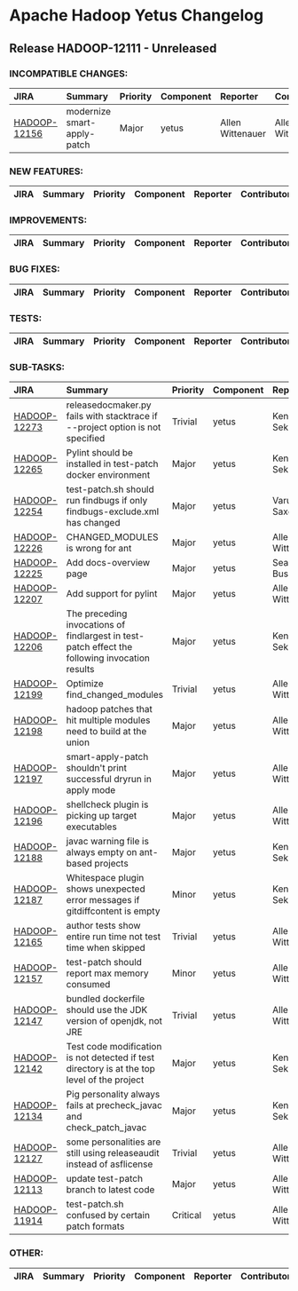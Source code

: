 
<!---
# Licensed to the Apache Software Foundation (ASF) under one
# or more contributor license agreements.  See the NOTICE file
# distributed with this work for additional information
# regarding copyright ownership.  The ASF licenses this file
# to you under the Apache License, Version 2.0 (the
# "License"); you may not use this file except in compliance
# with the License.  You may obtain a copy of the License at
#
#     http://www.apache.org/licenses/LICENSE-2.0
#
# Unless required by applicable law or agreed to in writing, software
# distributed under the License is distributed on an "AS IS" BASIS,
# WITHOUT WARRANTIES OR CONDITIONS OF ANY KIND, either express or implied.
# See the License for the specific language governing permissions and
# limitations under the License.
-->
# Apache Hadoop Yetus Changelog

## Release HADOOP-12111 - Unreleased

### INCOMPATIBLE CHANGES:

| JIRA | Summary | Priority | Component | Reporter | Contributor |
|:---- |:---- | :--- |:---- |:---- |:---- |
| [HADOOP-12156](https://issues.apache.org/jira/browse/HADOOP-12156) | modernize smart-apply-patch |  Major | yetus | Allen Wittenauer | Allen Wittenauer |


### NEW FEATURES:

| JIRA | Summary | Priority | Component | Reporter | Contributor |
|:---- |:---- | :--- |:---- |:---- |:---- |


### IMPROVEMENTS:

| JIRA | Summary | Priority | Component | Reporter | Contributor |
|:---- |:---- | :--- |:---- |:---- |:---- |


### BUG FIXES:

| JIRA | Summary | Priority | Component | Reporter | Contributor |
|:---- |:---- | :--- |:---- |:---- |:---- |


### TESTS:

| JIRA | Summary | Priority | Component | Reporter | Contributor |
|:---- |:---- | :--- |:---- |:---- |:---- |


### SUB-TASKS:

| JIRA | Summary | Priority | Component | Reporter | Contributor |
|:---- |:---- | :--- |:---- |:---- |:---- |
| [HADOOP-12273](https://issues.apache.org/jira/browse/HADOOP-12273) | releasedocmaker.py fails with stacktrace if --project option is not specified |  Trivial | yetus | Kengo Seki | Kengo Seki |
| [HADOOP-12265](https://issues.apache.org/jira/browse/HADOOP-12265) | Pylint should be installed in test-patch docker environment |  Major | yetus | Kengo Seki | Kengo Seki |
| [HADOOP-12254](https://issues.apache.org/jira/browse/HADOOP-12254) | test-patch.sh should run findbugs if only findbugs-exclude.xml has changed |  Major | yetus | Varun Saxena | Kengo Seki |
| [HADOOP-12226](https://issues.apache.org/jira/browse/HADOOP-12226) | CHANGED\_MODULES is wrong for ant |  Major | yetus | Allen Wittenauer | Allen Wittenauer |
| [HADOOP-12225](https://issues.apache.org/jira/browse/HADOOP-12225) | Add docs-overview page |  Major | yetus | Sean Busbey | Sean Busbey |
| [HADOOP-12207](https://issues.apache.org/jira/browse/HADOOP-12207) | Add support for pylint |  Major | yetus | Allen Wittenauer | Kengo Seki |
| [HADOOP-12206](https://issues.apache.org/jira/browse/HADOOP-12206) | The preceding invocations of findlargest in test-patch effect the following invocation results |  Major | yetus | Kengo Seki | Kengo Seki |
| [HADOOP-12199](https://issues.apache.org/jira/browse/HADOOP-12199) | Optimize find\_changed\_modules |  Trivial | yetus | Allen Wittenauer | Kengo Seki |
| [HADOOP-12198](https://issues.apache.org/jira/browse/HADOOP-12198) | hadoop patches that hit multiple modules need to build at the union |  Major | yetus | Allen Wittenauer | Allen Wittenauer |
| [HADOOP-12197](https://issues.apache.org/jira/browse/HADOOP-12197) | smart-apply-patch shouldn't print successful dryrun in apply mode |  Major | yetus | Allen Wittenauer | Kengo Seki |
| [HADOOP-12196](https://issues.apache.org/jira/browse/HADOOP-12196) | shellcheck plugin is picking up target executables |  Major | yetus | Allen Wittenauer | Kengo Seki |
| [HADOOP-12188](https://issues.apache.org/jira/browse/HADOOP-12188) | javac warning file is always empty on ant-based projects |  Major | yetus | Kengo Seki | Kengo Seki |
| [HADOOP-12187](https://issues.apache.org/jira/browse/HADOOP-12187) | Whitespace plugin shows unexpected error messages if gitdiffcontent is empty |  Minor | yetus | Kengo Seki | Kengo Seki |
| [HADOOP-12165](https://issues.apache.org/jira/browse/HADOOP-12165) | author tests show entire run time not test time when skipped |  Trivial | yetus | Allen Wittenauer | Kengo Seki |
| [HADOOP-12157](https://issues.apache.org/jira/browse/HADOOP-12157) | test-patch should report max memory consumed |  Minor | yetus | Allen Wittenauer | Kengo Seki |
| [HADOOP-12147](https://issues.apache.org/jira/browse/HADOOP-12147) | bundled dockerfile should use the JDK version of openjdk, not JRE |  Trivial | yetus | Allen Wittenauer | Allen Wittenauer |
| [HADOOP-12142](https://issues.apache.org/jira/browse/HADOOP-12142) | Test code modification is not detected if test directory is at the top level of the project |  Major | yetus | Kengo Seki | Kengo Seki |
| [HADOOP-12134](https://issues.apache.org/jira/browse/HADOOP-12134) | Pig personality always fails at precheck\_javac and check\_patch\_javac |  Major | yetus | Kengo Seki | Kengo Seki |
| [HADOOP-12127](https://issues.apache.org/jira/browse/HADOOP-12127) | some personalities are still using releaseaudit instead of asflicense |  Trivial | yetus | Allen Wittenauer | Allen Wittenauer |
| [HADOOP-12113](https://issues.apache.org/jira/browse/HADOOP-12113) | update test-patch branch to latest code |  Major | yetus | Allen Wittenauer | Allen Wittenauer |
| [HADOOP-11914](https://issues.apache.org/jira/browse/HADOOP-11914) | test-patch.sh confused by certain patch formats |  Critical | yetus | Allen Wittenauer | Kengo Seki |


### OTHER:

| JIRA | Summary | Priority | Component | Reporter | Contributor |
|:---- |:---- | :--- |:---- |:---- |:---- |


